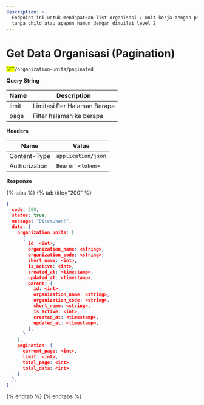 ```yaml
---
description: >-
  Endpoint ini untuk mendapatkan list organisasi / unit kerja dengan paginasi
  tanpa child atau apapun namun dengan dimuilai level 2
---
```


# Get Data Organisasi (Pagination)

<mark style="color:green;">`GET`</mark>`/organization-units/paginated`

**Query String**

| Name  | Description                 |
| ----- | --------------------------- |
| limit | Limitasi Per Halaman Berapa |
| page  | Filter halaman ke berapa    |

**Headers**

| Name          | Value              |
| ------------- | ------------------ |
| Content-Type  | `application/json` |
| Authorization | `Bearer <token>`   |

**Response**

{% tabs %}
{% tab title="200" %}
```json
{
  code: 200,
  status: true,
  message: "Ditemukan!",
  data: {
    organization_units: [
      {
        id: <int>,
        organization_name: <string>,
        organization_code: <string>,
        short_name: <int>,
        is_active: <int>,
        created_at: <timestamp>,
        updated_at: <timestamp>,
        parent: {
          id: <int>,
          organization_name: <string>,
          organization_code: <string>,
          short_name: <string>,
          is_active: <int>,
          created_at: <timestamp>,
          updated_at: <timestamp>,
        },
      }
    ],
    pagination: {
      current_page: <int>,
      limit: <int>,
      total_page: <int>,
      total_data: <int>,
    }
  },
}

```
{% endtab %}
{% endtabs %}
